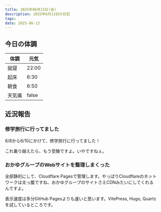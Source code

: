 ```yaml
---
title: 2025年06月13日(金)
description: 2025年6月13日の日記
tags: 
date: 2025-06-13
---
```


## 今日の体調

| 体調  | 元気    |
| --- | ----- |
| 就寝  | 22:00 |
| 起床  | 6:30  |
| 朝食  | 6:50  |
| 天気痛 | false |

## 近況報告
### 修学旅行に行ってました
6/8から6/10にかけて、修学旅行に行ってました！

これ乗り越えたら、もう受験ですよ。いやですねぇ。

### おかゆグループのWebサイトを整理しまくった
全部静的にして、Cloudflare Pagesで管理します。やっぱりCloudflareのネットワークは太っ腹ですね、おかゆグループのサイトさえCDNみたいにしてくれるんですよ。

表示速度は多分GitHub Pagesよりも速いと思います。VitePress, Hugo, Quartzを試しているところです。

